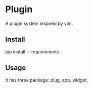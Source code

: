 # Plugin

A plugin system inspired by vim.

## Install

pip install -r requirements


## Usage

It has three package: plug, app, widget.
